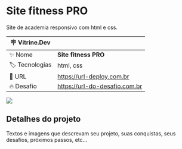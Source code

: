 # Site fitness PRO

Site de academia responsivo com html e css.

| :placard: Vitrine.Dev |     |
| -------------  | --- |
| :sparkles: Nome        | **Site fitness PRO**
| :label: Tecnologias |  html, css
| :rocket: URL         | https://url-deploy.com.br
| :fire: Desafio     | https://url-do-desafio.com.br

<!-- Inserir imagem com a #vitrinedev ao final do link -->
![](https://via.placeholder.com/1200x500.png?text=imagem+lindona+do+meu+projeto#vitrinedev)

## Detalhes do projeto

Textos e imagens que descrevam seu projeto, suas conquistas, seus desafios, próximos passos, etc...
